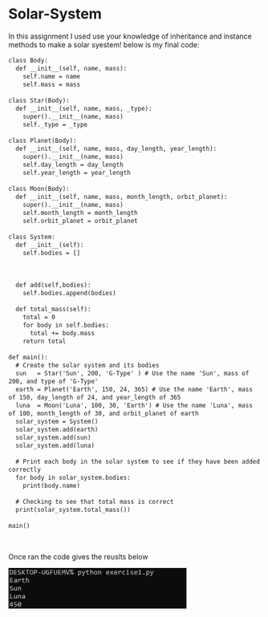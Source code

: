 # Solar-System
In this assignment I used use your knowledge of inheritance and instance methods to make a solar syestem! below is my final code: 

```
class Body:
  def __init__(self, name, mass):
    self.name = name
    self.mass = mass

class Star(Body):
  def __init__(self, name, mass, _type):
    super().__init__(name, mass)
    self._type = _type

class Planet(Body):
  def __init__(self, name, mass, day_length, year_length):
    super().__init__(name, mass)
    self.day_length = day_length
    self.year_length = year_length

class Moon(Body):
  def __init__(self, name, mass, month_length, orbit_planet):
    super().__init__(name, mass)
    self.month_length = month_length
    self.orbit_planet = orbit_planet

class System:
  def __init__(self):
    self.bodies = []
    

  
  def add(self,bodies):
    self.bodies.append(bodies)

  def total_mass(self):
    total = 0
    for body in self.bodies:
      total += body.mass
    return total

def main():
  # Create the solar system and its bodies
  sun   = Star('Sun', 200, 'G-Type' ) # Use the name 'Sun', mass of 200, and type of 'G-Type'
  earth = Planet('Earth', 150, 24, 365) # Use the name 'Earth', mass of 150, day_length of 24, and year_length of 365
  luna  = Moon('Luna', 100, 30, 'Earth') # Use the name 'Luna', mass of 100, month_length of 30, and orbit_planet of earth
  solar_system = System()
  solar_system.add(earth)
  solar_system.add(sun)
  solar_system.add(luna)

  # Print each body in the solar system to see if they have been added correctly
  for body in solar_system.bodies:
    print(body.name)

  # Checking to see that total mass is correct
  print(solar_system.total_mass())

main()



```
Once ran the code gives the reuslts below

![Solar_System](https://github.com/rjones18/Images/blob/main/Solar_System.PNG)
